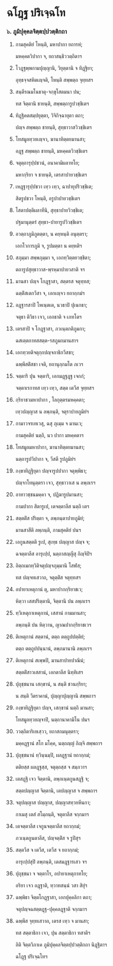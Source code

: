 <h1>ฉโฎฺฐ ปริเจฺฉโท</h1>
<h3>๖. ภูมิปุคฺคลจิตฺตปฺปวตฺติกถา</h3>
<ol>
<li>
กามสุคติยํ  
โหนฺติ, มหาปากา ยถารหํ;  
  
มหคฺคตวิปากา จ, ยถาสนฺธิววตฺถิตาฯ  
</li>
  
<li>
โวฎฺฐพฺพกามปุญฺญานิ, วิยุตฺตานิ จ ทิฎฺฐิยา;  
  
อุทฺธจฺจสหิตเญฺจติ, โหนฺติ สพฺพตฺถ จุทฺทสฯ  
</li>
  
<li>
สนฺตีรณมโนธาตุ-จกฺขุโสตมนา  
ปน;  
  
ทส จิตฺตานิ ชายนฺติ, สพฺพตฺถารูปวชฺชิเตฯ  
</li>
  
<li>
ทิฎฺฐิคตสมฺปยุตฺตา, วิจิกิจฺฉายุตา ตถา;  
  
ปญฺจ สพฺพตฺถ ชายนฺติ, สุทฺธาวาสวิวชฺชิเตฯ  
</li>
  
<li>
โทสมูลทฺวยเญฺจว, ฆานาทิตฺตยมานสา;  
  
อฎฺฐ สพฺพตฺถ ชายนฺติ, มหคฺคตวิวชฺชิเตฯ  
</li>
  
<li>
จตุตฺถารุปฺปชวนํ, อนาคามิผลาทโย;  
  
มหากฺริยา จ ชายนฺติ, เตรสาปายวชฺชิเตฯ  
</li>
  
<li>
เหฎฺฐารุปฺปชวา เทฺว เทฺว, ฉาปายุปริวชฺชิเต;  
  
สิตรูปชวา โหนฺติ, อรูปาปายวชฺชิเตฯ  
</li>
  
<li>
โสตาปตฺติผลาทีนิ, สุทฺธาปายวิวชฺชิเต;  
  
ปฐมานุตฺตรํ สุทฺธา-ปายารูปวิวชฺชิเตฯ  
</li>
  
<li>
อวตฺถาภูมิภูตตฺตา, น คยฺหนฺติ อนุตฺตรา;  
  
เอกโวการภูมิ จ, รูปมตฺตา น คยฺหติฯ  
</li>
  
<li>
สภุมฺมา สพฺพภุมฺมา จ, เอกทฺวิตฺตยวชฺชิตา;  
  
ตถารูปสุทฺธาวาส-พฺรหฺมาปายวสาติ จฯ  
</li>
  
<li>
มานสา  
ปญฺจ โกฎฺฐาสา, สตฺตรส จตุทฺทส;  
  
ฉตฺติํสเตกวีสา จ, เอกเญฺจว ยถากฺกมํฯ  
</li>
  
<li>
อฎฺฐารสาปิ โหเนฺตเต, นวธาปิ ปุเนกธา;  
  
จตุธา ติวิธา เจว, เอกธาติ จ เภทโตฯ  
</li>
  
<li>
เตรสาปิ จ โกฎฺฐาสา, ภวเนฺตกติภูมกา;  
  
ฉสเตฺตกาทสสตฺต-รสภูมกมานสาฯ  
</li>
  
<li>
เอกทฺวยติจตุกฺกปญฺจกาธิกวีสชา;  
  
ฉพฺพีสติํสชา เจติ, ยถานุกฺกมโต ภเวฯ  
</li>
  
<li>
จตฺตาริ ปุน จตฺตาริ, เอกมฎฺฐฎฺฐ เจกกํ;  
  
จตฺตาเรกาทส เทฺว เทฺว, สตฺต เตวีส จุทฺทสฯ  
</li>
  
<li>
กฺริยาชวมหาปากา  
, โลกุตฺตรมหคฺคตา;  
  
เทฺวปญฺญาส น ลพฺภนฺติ, จตุราปายภูมิยํฯ  
</li>
  
<li>
กามาวจรเทเวสุ, ฉสุ ภุเมฺม จ มานเว;  
  
กามสุคติยํ นตฺถิ, นว ปากา มหคฺคตาฯ  
</li>
  
<li>
โทสมูลมหาปากา, ฆานาทิตฺตยมานสา;  
  
นตฺถารูปวิปากา จ, วีสตี รูปภูมิยํฯ  
</li>
  
<li>
กงฺขาทิฎฺฐิยุตา ปญฺจารูปปากา จตุพฺพิธา;  
  
ปญฺจาโทนุตฺตรา เจว, สุทฺธาวาเส น ลพฺภเรฯ  
</li>
  
<li>
อาทาวชฺชนมคฺคา จ, ปฎิฆารูปมานสา;  
  
กามปากา สิตารูเป, เตจตฺตาลีส นตฺถิ เตฯ  
</li>
  
<li>
สตฺตติํส ปริตฺตา จ, ลพฺภนฺตาปายภูมิยํ;  
  
มานสาสีติ ลพฺภนฺติ, กามสุคติยํ ปนฯ  
</li>
  
<li>
เอกูนสตฺตติ รูเป, สุเทฺธ ปญฺญาส ปญฺจ จ;  
  
ฉจตฺตาลีส อารุเปฺป, นตฺถาสญฺญีสุ กิญฺจิปิฯ  
</li>
  
<li>
อิตฺถเมกทฺวิติจตุปญฺจภุมฺมานิ  
โสฬส;  
  
ทส ปญฺจทเสวาถ, จตุตฺติํส จตุทฺทสฯ  
</li>
  
<li>
อปายาเหตุกานํ ตุ, มหาปากกฺริยาชเว;  
  
หิตฺวา เสสปริตฺตานิ, จิตฺตานิ ปน ลพฺภเรฯ  
</li>
  
<li>
ทฺวิเหตุกาเหตุกานํ, เสสานํ กามมานสา;  
  
ลพฺภนฺติ ปน หิตฺวาน, ญาณปากกฺริยาชเวฯ  
</li>
  
<li>
ติเหตุกานํ สตฺตานํ, ตตฺถ ตตฺถูปปตฺติยํ;  
  
ตตฺถ ตตฺถูปปนฺนานํ, ลพฺภมานานิ ลพฺภเรฯ  
</li>
  
<li>
ติเหตุกานํ สเพฺพปิ, มานสาปายปาณินํ;  
  
สตฺตติํสาวเสสานํ, เอกตาลีส นิทฺทิเสฯ  
</li>
  
<li>
ปุถุชฺชนาน เสกฺขานํ, น สนฺติ ชวนกฺริยา;  
  
น สนฺติ วีตราคานํ, ปุญฺญาปุญฺญานิ สพฺพถาฯ  
</li>
  
<li>
กงฺขาทิฎฺฐิยุตา  
ปญฺจ, เสกฺขานํ นตฺถิ มานสา;  
  
โทสมูลทฺวยญฺจาปิ, นตฺถานาคามิโน ปนฯ  
</li>
  
<li>
ววตฺถิตาริเยเสฺวว, ยถาสกมนุตฺตรา;  
  
มคฺคฎฺฐานํ สโก มโคฺค, นตฺถญฺญํ กิญฺจิ สพฺพถาฯ  
</li>
  
<li>
ปุถุชฺชนานํ ทฺวินฺนมฺปิ, ผลฎฺฐานํ ยถากฺกมํ;  
  
ตติยสฺส ผลฎฺฐสฺส, จตุตฺถสฺส จ สมฺภวาฯ  
</li>
  
<li>
เตสฎฺฐิ เจว จิตฺตานิ, ลพฺภเนฺตกูนสฎฺฐิ จ;  
  
สตฺตปญฺญาส จิตฺตานิ, เตปญฺญาส จ สพฺพถาฯ  
</li>
  
<li>
จตุปญฺญาส ปญฺญาส, ปญฺญาสทฺวยหีนกา;  
  
กาเมสุ เตสํ สโมฺภนฺติ, จตุตาลีส จกฺกมาฯ  
</li>
  
<li>
เตจตฺตาลีส เจกูนจตฺตาลีส ยถากฺกมํ;  
  
ภวเนฺตกูนตาลีส, ปญฺจตฺติํส จ รูปิสุฯ  
</li>
  
<li>
สตฺตวีส  
จ เตวีส, เตวีส จ ยถากฺกมํ;  
  
อารุเปฺปสุปิ ลพฺภนฺติ, เตสมฎฺฐารเสว จฯ  
</li>
  
<li>
ปุถุชฺชนา จ จตฺตาโร, อปายาเหตุกาทโย;  
  
อริยา เจว อฎฺฐาติ, ทฺวาทสนฺนํ วสา สิยุํฯ  
</li>
  
<li>
ฉพฺพิธา จิตฺตโกฎฺฐาสา, เอกปุคฺคลิกา ตถา;  
  
จตุปญฺจฉสตฺตฎฺฐ-ปุคฺคลฎฺฐาติ จกฺกมาฯ  
</li>
  
<li>
ฉพฺพีส จุทฺทเสวาถ, เตรส เทฺว จ มานสา;  
  
ทส สตฺตาธิกา เจว, ปุน สตฺตาธิกา ทสาติฯ  
</li>
  
อิติ จิตฺตวิภาเค ภูมิปุคฺคลจิตฺตปฺปวตฺติกถา นิฎฺฐิตาฯ  
</li>
  
ฉโฎฺฐ ปริเจฺฉโทฯ  
</li>
  
  
  
  
  